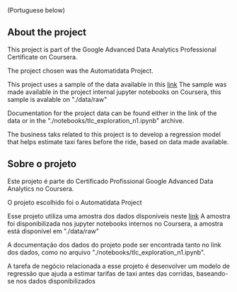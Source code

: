 (Portuguese below)
## About the project

This project is part of the Google Advanced Data Analytics Professional Certificate on Coursera.

The project chosen was the Automatidata Project.

This project uses a sample of the data available in this [link](https://data.cityofnewyork.us/Transportation/2017-Yellow-Taxi-Trip-Data/biws-g3hs/about_data)
The sample was made available in the project internal jupyter notebooks on Coursera, this sample is avalable on "./data/raw"

Documentation for the project data can be found either in the link of the data or in the "./notebooks/tlc_exploration_n1.ipynb" archive.

The business taks related to this project is to develop a regression model that helps estimate taxi fares before the ride, based on data made available. 

## Sobre o projeto

Este projeto é parte do Certificado Profissional Google Advanced Data Analytics no Coursera.

O projeto escolhido foi o Automatidata Project

Esse projeto utiliza uma amostra dos dados disponíveis neste [link](https://data.cityofnewyork.us/Transportation/2017-Yellow-Taxi-Trip-Data/biws-g3hs/about_data)
A amostra foi disponibilizada nos jupyter notebooks internos no Coursera, a amostra está disponível em "./data/raw"

A documentação dos dados do projeto pode ser encontrada tanto no link dos dados, como no arquivo "./notebooks/tlc_exploration_n1.ipynb".

A tarefa de negócio relacionada a esse projeto é desenvolver um modelo de regressão que ajuda a estimar tarifas de taxi antes das corridas, baseando-se nos dados disponibilizados
